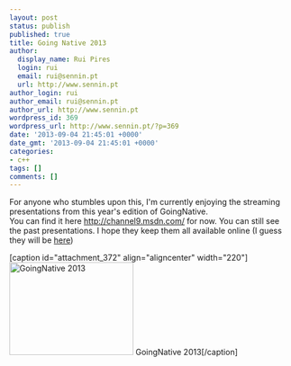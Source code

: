 ```yaml
---
layout: post
status: publish
published: true
title: Going Native 2013
author:
  display_name: Rui Pires
  login: rui
  email: rui@sennin.pt
  url: http://www.sennin.pt
author_login: rui
author_email: rui@sennin.pt
author_url: http://www.sennin.pt
wordpress_id: 369
wordpress_url: http://www.sennin.pt/?p=369
date: '2013-09-04 21:45:01 +0000'
date_gmt: '2013-09-04 21:45:01 +0000'
categories:
- c++
tags: []
comments: []
---
```

<p>For anyone who stumbles upon this, I'm currently enjoying the streaming presentations from this year's edition of GoingNative.<br />
You can find it here <a href="http://channel9.msdn.com/">http://channel9.msdn.com/</a> for now. You can still see the past presentations. I hope they keep them all available online (I guess they will be <a href="http://channel9.msdn.com/Events/GoingNative/2013">here</a>)</p>
<p>[caption id="attachment_372" align="aligncenter" width="220"]<a href="http://channel9.msdn.com/"><img class="size-full wp-image-372" alt="GoingNative 2013" src="http://www.sennin.pt/wp-content/uploads/2013/09/goingnative2013.png" width="220" height="165" /></a> GoingNative 2013[/caption]</p>
